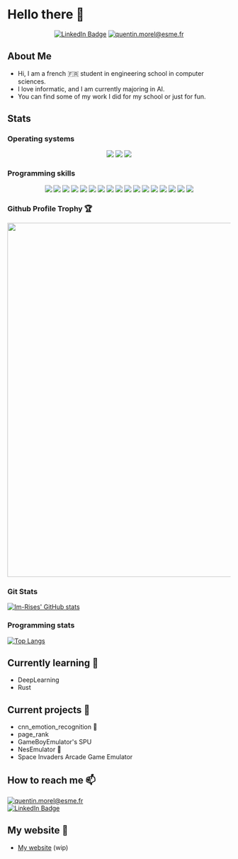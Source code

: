 # Hello there 👋

<!-- Docs for Readme APi display -->
<!-- 
https://github.com/anuraghazra/github-readme-stats
https://dev.to/envoy_/150-badges-for-github-pnk
https://github.com/ryo-ma/github-profile-trophy
-->

<p align="center">
    <a href="https://www.linkedin.com/in/quentin-morel-630b4215a/"><img src="https://img.shields.io/badge/LinkedIn-0077B5?style=for-the-badge&logo=linkedin&logoColor=white" alt="LinkedIn Badge"></a>
    <a href="mailto:quentin.morel@esme.fr"><img src="https://img.shields.io/badge/Microsoft_Outlook-0078D4?style=for-the-badge&logo=microsoft-outlook&logoColor=white" alt="quentin.morel@esme.fr"></a>
</p>

## About Me 

- Hi, I am a french 🇫🇷 student in engineering school in computer sciences.  
- I love informatic, and I am currently majoring in AI.
- You can find some of my work I did for my school or just for fun.

## Stats

### Operating systems

<p align='center'>
    <img src="https://img.shields.io/badge/Windows-0078D6?style=for-the-badge&logo=windows&logoColor=white">
    <img src="https://img.shields.io/badge/Ubuntu-E95420?style=for-the-badge&logo=ubuntu&logoColor=white">
    <img src="https://img.shields.io/badge/Android-3DDC84?style=for-the-badge&logo=android&logoColor=white">
</p>

### Programming skills

<p align="center">
<img src="https://img.shields.io/badge/C-00599C?style=for-the-badge&logo=c&logoColor=white">
<img src="https://img.shields.io/badge/C%2B%2B-00599C?style=for-the-badge&logo=c%2B%2B&logoColor=white">
<img src="https://img.shields.io/badge/C%23-239120?style=for-the-badge&logo=c-sharp&logoColor=white">
<img src="https://img.shields.io/badge/Rust-000000?style=for-the-badge&logo=rust&logoColor=white">
<img src="https://img.shields.io/badge/Python-3776AB?style=for-the-badge&logo=python&logoColor=white">
<img src="https://img.shields.io/badge/Java-ED8B00?style=for-the-badge&logo=java&logoColor=white">
<img src="https://img.shields.io/badge/HTML5-E34F26?style=for-the-badge&logo=html5&logoColor=white">
<img src="https://img.shields.io/badge/CSS3-1572B6?style=for-the-badge&logo=css3&logoColor=white">
<img src="https://img.shields.io/badge/PHP-777BB4?style=for-the-badge&logo=php&logoColor=white">
<img src="https://img.shields.io/badge/JavaScript-323330?style=for-the-badge&logo=javascript&logoColor=F7DF1E">
<img src="https://img.shields.io/badge/Node.js-43853D?style=for-the-badge&logo=node.js&logoColor=white">
<img src="https://img.shields.io/badge/SQLite-07405E?style=for-the-badge&logo=sqlite&logoColor=white">
<img src="https://img.shields.io/badge/Shell_Script-121011?style=for-the-badge&logo=gnu-bash&logoColor=white">
<img src="https://img.shields.io/badge/Unity-100000?style=for-the-badge&logo=unity&logoColor=white">
<img src="https://img.shields.io/badge/Dart-0175C2?style=for-the-badge&logo=dart&logoColor=white">
<img src="https://img.shields.io/badge/Flutter-02569B?style=for-the-badge&logo=flutter&logoColor=white">
<img src="https://www.mathworks.com/matlabcentral/images/matlab-file-exchange.svg">
<!-- Blazor -->
</p>

### Github Profile Trophy 🏆

<a href="https://github.com/ryo-ma/github-profile-trophy">
  <img width=800 src="https://github-profile-trophy.vercel.app/?username=Im-Rises&column=8&theme=gruvbox&no-frame=true"/>
</a>

### Git Stats

[![Im-Rises' GitHub stats](https://github-readme-stats.vercel.app/api?username=Im-Rises&show_icons=true&count_private=true&theme=tokyonight)](https://github.com/Im-Rises)
<!--<img align="center" src="https://github-readme-stats.vercel.app/api?username=Im-Rises&show_icons=true&count_private=true&theme=tokyonight">-->

### Programming stats

[![Top Langs](https://github-readme-stats.vercel.app/api/top-langs/?username=Im-Rises&langs_count=10&hide=Objective-C,html,css&layout=compact&theme=tokyonight)](https://github.com/Im-Rises?tab=repositories)

## Currently learning 🌱

- DeepLearning
- Rust

## Current projects 🔭

- cnn_emotion_recognition 🤔
- page_rank
- GameBoyEmulator's SPU
- NesEmulator 👾
- Space Invaders Arcade Game Emulator

## How to reach me 📫

<a href="mailto:quentin.morel@esme.fr"><img src="https://img.shields.io/badge/Microsoft_Outlook-0078D4?style=for-the-badge&logo=microsoft-outlook&logoColor=white" alt="quentin.morel@esme.fr"></a>  
<a href="https://www.linkedin.com/in/quentin-morel-630b4215a/"><img src="https://img.shields.io/badge/LinkedIn-0077B5?style=for-the-badge&logo=linkedin&logoColor=white" alt="LinkedIn Badge"></a>  

## My website 💬

- [My website](https://im-rises.github.io) (wip)

<!--

## To do

- NesEmulator
- GameBoyEmulator (sound)
- ResponsiveSideBar
- AIEmotionRecognition
- AIDigitsRecognizer
- SpaceInvadersArcadeEmulator
- Commodore64Emulator
- VideoEnhancerHD
- DroneControl
- Im-Rises.github.io

Here are some ideas to get you started:

- 🔭 I’m currently working on ...
- 🌱 I’m currently learning ...
- 👯 I’m looking to collaborate on ...
- 🤔 I’m looking for help with ...
- 💬 Ask me about ...
- 📫 How to reach me: ...
- 😄 Pronouns: ...
- ⚡ Fun fact: ...
- ♾️
-->
